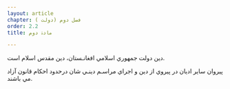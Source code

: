 ```yaml
---
layout: article
chapter: فصل دوم (دولت ) 
order: 2.2
title: مادۀ دوم 

---
```



دين دولت جمهوري اسلامي افغانـستان، دين مقدس اسلام است.

پيروان ساير اديان در پيروي از دين و اجراي مراسـم دينـي شان درحدود احکام قانون آزاد مي باشند.

 
 

